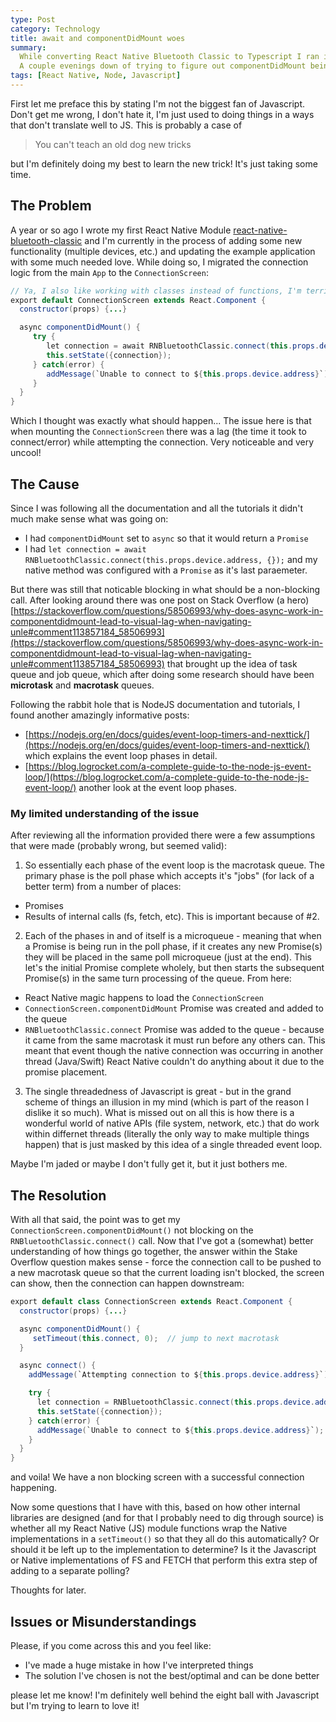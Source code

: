 ```yaml
---
type: Post
category: Technology
title: await and componentDidMount woes
summary:
  While converting React Native Bluetooth Classic to Typescript I ran into some issues with componentDidMount and await.
  A couple evenings down of trying to figure out componentDidMount being blocked and a resolution was found.
tags: [React Native, Node, Javascript]
---
```


First let me preface this by stating I'm not the biggest fan of Javascript. Don't get me wrong, I don't hate it, I'm just used to doing things in a ways that don't translate well to JS. This is probably a case of

> You can't teach an old dog new tricks

but I'm definitely doing my best to learn the new trick! It's just taking some time.

## The Problem

A year or so ago I wrote my first React Native Module [react-native-bluetooth-classic](https://kenjdavidson.github.io/react-native-bluetooth-class) and I'm currently in the process of adding some new functionality (multiple devices, etc.) and updating the example application with some much needed love. While doing so, I migrated the connection logic from the main `App` to the `ConnectionScreen`:

```java
// Ya, I also like working with classes instead of functions, I'm terrible
export default ConnectionScreen extends React.Component {
  constructor(props) {...}

  async componentDidMount() {
     try {
        let connection = await RNBluetoothClassic.connect(this.props.device.address, {});
        this.setState({connection});
     } catch(error) {
        addMessage(`Unable to connect to ${this.props.device.address}`);
     }
  }
}
```

Which I thought was exactly what should happen... The issue here is that when mounting the `ConnectionScreen` there was a lag (the time it took to connect/error) while attempting the connection. Very noticeable and very uncool!

## The Cause

Since I was following all the documentation and all the tutorials it didn't much make sense what was going on:

- I had `componentDidMount` set to `async` so that it would return a `Promise`
- I had `let connection = await RNBluetoothClassic.connect(this.props.device.address, {});` and my native method was configured with a `Promise` as it's last paraemeter.

But there was still that noticable blocking in what should be a non-blocking call. After looking around there was one post on Stack Overflow (a hero) [https://stackoverflow.com/questions/58506993/why-does-async-work-in-componentdidmount-lead-to-visual-lag-when-navigating-unle#comment113857184_58506993](https://stackoverflow.com/questions/58506993/why-does-async-work-in-componentdidmount-lead-to-visual-lag-when-navigating-unle#comment113857184_58506993) that brought up the idea of task queue and job queue, which after doing some research should have been **microtask** and **macrotask** queues.

Following the rabbit hole that is NodeJS documentation and tutorials, I found another amazingly informative posts:

- [https://nodejs.org/en/docs/guides/event-loop-timers-and-nexttick/](https://nodejs.org/en/docs/guides/event-loop-timers-and-nexttick/) which explains the event loop phases in detail.
- [https://blog.logrocket.com/a-complete-guide-to-the-node-js-event-loop/](https://blog.logrocket.com/a-complete-guide-to-the-node-js-event-loop/) another look at the event loop phases.

### My limited understanding of the issue

After reviewing all the information provided there were a few assumptions that were made (probably wrong, but seemed valid):

1. So essentially each phase of the event loop is the macrotask queue. The primary phase is the poll phase which accepts it's "jobs" (for lack of a better term) from a number of places:

- Promises
- Results of internal calls (fs, fetch, etc). This is important because of #2.

2. Each of the phases in and of itself is a microqueue - meaning that when a Promise is being run in the poll phase, if it creates any new Promise(s) they will be placed in the same poll microqueue (just at the end). This let's the initial Promise complete wholely, but then starts the subsequent Promise(s) in the same turn processing of the queue. From here:

- React Native magic happens to load the `ConnectionScreen`
- `ConnectionScreen.componentDidMount` Promise was created and added to the queue
- `RNBluetoothClassic.connect` Promise was added to the queue - because it came from the same macrotask it must run before any others can. This meant that event though the native connection was occurring in another thread (Java/Swift) React Native couldn't do anything about it due to the promise placement.

3. The single threadedness of Javascript is great - but in the grand scheme of things an illusion in my mind (which is part of the reason I dislike it so much). What is missed out on all this is how there is a wonderful world of native APIs (file system, network, etc.) that do work within differnet threads (literally the only way to make multiple things happen) that is just masked by this idea of a single threaded event loop.

Maybe I'm jaded or maybe I don't fully get it, but it just bothers me.

## The Resolution

With all that said, the point was to get my `ConnectionScreen.componentDidMount()` not blocking on the `RNBluetoothClassic.connect()` call. Now that I've got a (somewhat) better understanding of how things go together, the answer within the Stake Overflow question makes sense - force the connection call to be pushed to a new macrotask queue so that the current loading isn't blocked, the screen can show, then the connection can happen downstream:

```java
export default class ConnectionScreen extends React.Component {
  constructor(props) {...}

  async componentDidMount() {
     setTimeout(this.connect, 0);  // jump to next macrotask
  }

  async connect() {
    addMessage(`Attempting connection to ${this.props.device.address}`);

    try {
      let connection = RNBluetoothClassic.connect(this.props.device.address, {});
      this.setState({connection});
    } catch(error) {
      addMessage(`Unable to connect to ${this.props.device.address}`);
    }
  }
}
```

and voila! We have a non blocking screen with a successful connection happening.

Now some questions that I have with this, based on how other internal libraries are designed (and for that I probably need to dig through source) is whether all my React Native (JS) module functions wrap the Native implementations in a `setTimeout()` so that they all do this automatically? Or should it be left up to the implementation to determine? Is it the Javascript or Native implementations of FS and FETCH that perform this extra step of adding to a separate polling?

Thoughts for later.

## Issues or Misunderstandings

Please, if you come across this and you feel like:

- I've made a huge mistake in how I've interpreted things
- The solution I've chosen is not the best/optimal and can be done better

please let me know! I'm definitely well behind the eight ball with Javascript but I'm trying to learn to love it!
